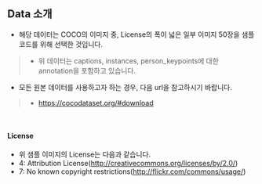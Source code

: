 ## Data 소개
* 해당 데이터는 COCO의 이미지 중, License의 폭이 넓은 일부 이미지 50장을 샘플 코드를 위해 선택한 것입니다.
> * 위 데이터는 captions, instances, person_keypoints에 대한 annotation을 포함하고 있습니다.
* 모든 원본 데이터를 사용하고자 하는 경우, 다음 url을 참고하시기 바랍니다.
> * https://cocodataset.org/#download

</br>

#### License
* 위 샘플 이미지의 License는 다음과 같습니다.
* 4: Attribution License(http://creativecommons.org/licenses/by/2.0/)
* 7: No known copyright restrictions(http://flickr.com/commons/usage/)